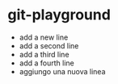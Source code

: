 # git-playground

- add a new line
- add a second line
- add a third line
- add a fourth line
- aggiungo una nuova linea